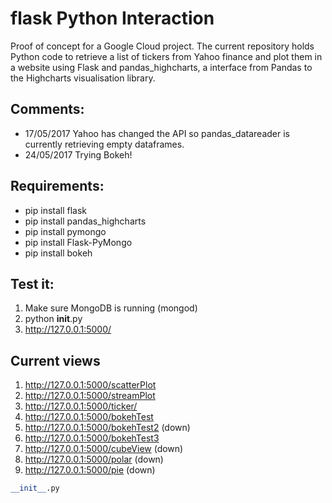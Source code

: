 # flask Python Interaction
Proof of concept for a Google Cloud project. The current repository holds Python code to retrieve a list of tickers from Yahoo finance and plot them in a website using Flask and pandas_highcharts, a interface from Pandas to the Highcharts visualisation library.

Comments:
-------
* 17/05/2017 Yahoo has changed the API so pandas_datareader is currently retrieving empty dataframes.
* 24/05/2017 Trying Bokeh!


Requirements:
-------
* pip install flask
* pip install pandas_highcharts
* pip install pymongo
* pip install Flask-PyMongo
* pip install bokeh

Test it:
-------
1. Make sure MongoDB is running (mongod)
1. python __init__.py
1. http://127.0.0.1:5000/


## Current views
1. http://127.0.0.1:5000/scatterPlot
1. http://127.0.0.1:5000/streamPlot
1. http://127.0.0.1:5000/ticker/<tickername>
1. http://127.0.0.1:5000/bokehTest
1. http://127.0.0.1:5000/bokehTest2  (down)
1. http://127.0.0.1:5000/bokehTest3
1. http://127.0.0.1:5000/cubeView (down)
1. http://127.0.0.1:5000/polar (down)
1. http://127.0.0.1:5000/pie (down)


```python
__init__.py
```



